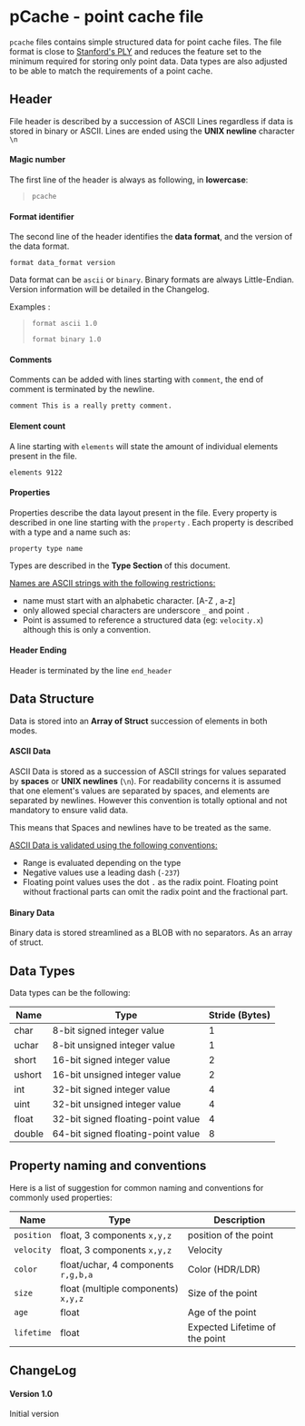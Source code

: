 # pCache - point cache file

`pcache` files contains simple structured data for point cache files. The file format is close to [Stanford's PLY](https://en.wikipedia.org/wiki/PLY_(file_format)) and reduces the feature set to the minimum required for storing only point data. Data types are also adjusted to be able to match the requirements of a point cache.

## Header

File header is described by a succession of ASCII Lines regardless if data is stored in binary or ASCII. Lines are ended using the **UNIX newline** character `\n`

#### Magic number

The first line of the header is always as following, in **lowercase**:

> `pcache`

#### Format identifier

The second line of the header identifies the **data format**, and the version of the data format.

`format data_format version`

Data format can be `ascii` or `binary`. Binary formats are always Little-Endian. Version information will be detailed in the Changelog.

Examples :

> `format ascii 1.0`
>
> `format binary 1.0`

#### Comments

Comments can be added with lines starting with `comment`, the end of comment is terminated by the newline.

`comment This is a really pretty comment.`

#### Element count

A line starting with `elements` will state the amount of individual elements present in the file.

`elements 9122`

#### Properties

Properties describe the data layout present in the file. Every property is described in one line starting with the `property` . Each property is described with a type and a name such as:

`property type name`

Types are described in the **Type Section** of this document.

<u>Names are ASCII strings with the following restrictions:</u>

- name must start with an alphabetic character. [A-Z ,  a-z]
- only allowed special characters are underscore `_` and point `.`
- Point is assumed to reference a structured data (eg: `velocity.x`) although this is only a convention.

#### Header Ending

Header is terminated by the line `end_header`

## Data Structure

Data is stored into an **Array of Struct** succession of elements in both modes.

#### ASCII Data

ASCII Data is stored as a succession of ASCII strings for values separated by **spaces** or **UNIX newlines** (`\n`). For readability concerns it is assumed that one element's values are separated by spaces, and elements are separated by newlines. However this convention is totally optional and not mandatory to ensure valid data. 

This means that Spaces and newlines have to be treated as the same.

<u>ASCII Data is validated using the following conventions:</u>

- Range is evaluated depending on the type
- Negative values use a leading dash (`-237`)
- Floating point values uses the dot `.` as the radix point. Floating point without fractional parts can omit the radix point and the fractional part.

#### Binary Data

Binary data is stored streamlined as a BLOB with no separators. As an array of struct.

## Data Types

Data types can be the following:

| Name   | Type                               | Stride (Bytes) |
| ------ | ---------------------------------- | -------------- |
| char   | 8-bit signed integer value         | 1              |
| uchar  | 8-bit unsigned integer value       | 1              |
| short  | 16-bit signed integer value        | 2              |
| ushort | 16-bit unsigned integer value      | 2              |
| int    | 32-bit signed integer value        | 4              |
| uint   | 32-bit unsigned integer value      | 4              |
| float  | 32-bit signed floating-point value | 4              |
| double | 64-bit signed floating-point value | 8              |

## Property naming and conventions

Here is a list of suggestion for common naming and conventions for commonly used properties:

| Name       | Type                                | Description                    |
| ---------- | ----------------------------------- | ------------------------------ |
| `position` | float, 3 components `x,y,z`         | position of the point          |
| `velocity` | float, 3 components `x,y,z`         | Velocity                       |
| `color`    | float/uchar, 4 components `r,g,b,a` | Color (HDR/LDR)                |
| `size`     | float (multiple components) `x,y,z` | Size of the point              |
| `age`      | float                               | Age of the point               |
| `lifetime` | float                               | Expected Lifetime of the point |



## ChangeLog

#### Version 1.0

Initial version

